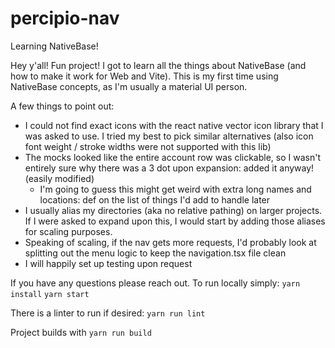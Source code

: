 # percipio-nav
Learning NativeBase!


Hey y'all! Fun project! I got to learn all the things about NativeBase (and how to make it work for Web and Vite). This is my first time using NativeBase concepts, as I'm usually a material UI person.

A few things to point out:

- I could not find exact icons with the react native vector icon library that I was asked to use. I tried my best to pick similar alternatives (also icon font weight / stroke widths were not supported with this lib)
- The mocks looked like the entire account row was clickable, so I wasn't entirely sure why there was a 3 dot upon expansion: added it anyway! (easily modified)
  - I'm going to guess this might get weird with extra long names and locations: def on the list of things I'd add to handle later
- I usually alias my directories (aka no relative pathing) on larger projects. If I were asked to expand upon this, I would start by adding those aliases for scaling purposes.
- Speaking of scaling, if the nav gets more requests, I'd probably look at splitting out the menu logic to keep the navigation.tsx file clean
- I will happily set up testing upon request

If you have any questions please reach out. To run locally simply:
`yarn install`
`yarn start`

There is a linter to run if desired:
`yarn run lint`

Project builds with
`yarn run build`
